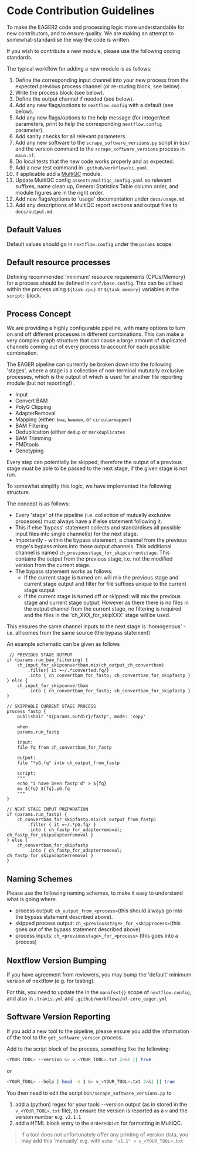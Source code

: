 # Code Contribution Guidelines

To make the EAGER2 code and processing logic more understandable for new contributors, and to ensure quality. We are making an attempt to somewhat-standardise the way the code is written.

If you wish to contribute a new module, please use the following coding standards.

The typical workflow for adding a new module is as follows:

1. Define the corresponding input channel into your new process from the expected previous process channel (or re-routing block, see below).
2. Write the process block (see below).
3. Define the output channel if needed (see below).
4. Add any new flags/options to `nextflow.config` with a default (see below).
5. Add any new flags/options to the help message (for integer/text parameters, print to help the corresponding `nextflow.config` parameter).
6. Add sanity checks for all relevant parameters.
7. Add any new software to the `scrape_software_versions.py` script in `bin/` and the version command to the `scrape_software_versions` process in `main.nf`.
8. Do local tests that the new code works properly and as expected.
9. Add a new test command in `.github/workflow/ci.yaml`.
10. If applicable add a [MultiQC](https://https://multiqc.info/) module.
11. Update MultiQC config `assests/multiqc_config.yaml` so relevant suffixes, name clean up, General Statistics Table column order, and module figures are in the right order.
12. Add new flags/options to 'usage' documentation under `docs/usage.md`.
13. Add any descriptions of MultiQC report sections and output files to `docs/output.md`.

## Default Values

Default values should go in `nextflow.config` under the `params` scope.

## Default resource processes

Defining recommended 'minimum' resource requiements (CPUs/Memory) for a process should be defined in `conf/base.config`. This can be utilised within the process using `${task.cpu}` or `${task.memory}` variables in the `script:` block.

## Process Concept

We are providing a highly configurable pipeline, with many options to turn on and off different processes in different combinations. This can make a very complex graph structure that can cause a large amount of duplicated channels coming out of every process to account for each possible combination.

The EAGER pipeline can currently be broken down into the following 'stages', where a stage is a collection of  non-terminal mututally exclusive processes, which is the output of which is used for another file reporting module (but not reporting!) .

* Input
* Convert BAM
* PolyG Clipping
* AdapterRemoval
* Mapping (either: `bwa`, `bwamem`, or `circularmapper`)
* BAM Filtering
* Deduplication (either `dedup` or `markduplicates`
* BAM Trimming
* PMDtools
* Genotyping

Every step can potentially be skipped, therefore the output of a previous stage must be able to be passed to the next stage, if the given stage is not run.

To somewhat simplify this logic, we have implemented the following structure.

The concept is as follows:

* Every 'stage' of the pipeline (i.e. collection of mutually exclusive processes) must always have a if else statement following it.
* This if else 'bypass' statement collects and standardises all possible input files into single channel(s) for the next stage.
* Importantly - within the bypass statement, a channel from the previous stage's bypass mixes into these output channels. This additional channel is named `ch_previousstage_for_skipcurrentstage`. This contains the output from the previous stage, i.e. not the modified version from the current stage.
* The bypass statement works as follows:
  * If the current stage is turned on: will mix the previous stage and current stage output and filter for file suffixes unique to the current stage output
  * If the current stage is turned off or skipped: will mix the previous stage and current stage output. However as there there is no files in the output channel from the current stage, no filtering is required and the files in the 'ch_XXX_for_skipXXX' stage will be used.
  
 This ensures the same channel inputs to the next stage is 'homogenous' - i.e. all comes from the same source (the bypass statement)
  
 An example schematic can be given as follows

```nextflow
 // PREVIOUS STAGE OUTPUT
if (params.run_bam_filtering) {
    ch_input_for_skipconvertbam.mix(ch_output_ch_convertbam)
        .filter{ it =~/.*converted.fq/}
        .into { ch_convertbam_for_fastp; ch_convertbam_for_skipfastp }
} else {
    ch_input_for_skipconvertbam
        .into { ch_convertbam_for_fastp; ch_convertbam_for_skipfastp }
}

// SKIPPABLE CURRENT STAGE PROCESS
process fastp {
    publishDir "${params.outdir}/fastp", mode: 'copy'

    when:
    params.run_fastp

    input:
    file fq from ch_convertbam_for_fastp

    output:
    file "*pG.fq" into ch_output_from_fastp

    script:
    """
    echo "I have been fastp'd" > ${fq}  
    mv ${fq} ${fq}.pG.fq
    """
}

// NEXT STAGE INPUT PREPARATION
if (params.run_fastp) {
    ch_convertbam_for_skipfastp.mix(ch_output_from_fastp)
        .filter { it =~/.*pG.fq/ }
        .into { ch_fastp_for_adapterremoval; ch_fastp_for_skipadapterremoval }
} else {
    ch_convertbam_for_skipfastp
        .into { ch_fastp_for_adapterremoval; ch_fastp_for_skipadapterremoval }
}

 ```

## Naming Schemes

Please use the following naming schemes, to make it easy to understand what is going where.

* process output: `ch_output_from_<process>`(this should always go into the bypass statement described above).
* skipped process output: `ch_<previousstage>_for_<skipprocess>`(this goes out of the bypass statement described above)
* process inputs: `ch_<previousstage>_for_<process>` (this goes into a process)

## Nextflow Version Bumping

If you have agreement from reviewers, you may bump the 'default' minimum version of nextflow (e.g. for testing).

For this, you need to update the in the `manifest{}` scope of `nextflow.config`, and also in `.travis.yml` and `.github/workflows/nf-core_eager.yml`

## Software Version Reporting

If you add a new tool to the pipeline, please ensure you add the information of the tool to the `get_software_version` process.

Add to the script block of the process, something like the following:

```bash
<YOUR_TOOL> --version &> v_<YOUR_TOOL>.txt 2>&1 || true
```

or

```bash
<YOUR_TOOL> --help | head -n 1 &> v_<YOUR_TOOL>.txt 2>&1 || true
```

You then need to edit the script `bin/scrape_software_versions.py` to

1. add a (python) regex for your tools --version output (as in stored in the `v_<YOUR_TOOL>.txt` file), to ensure the version is reported as a `v` and the version number e.g. `v2.1.1`
2. add a HTML block entry to the `OrderedDict` for formatting in MultiQC.

> If a tool does not unfortunately offer any printing of version data, you may add this 'manually' e.g. with `echo "v1.1" > v_<YOUR_TOOL>.txt`
